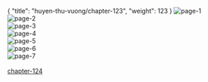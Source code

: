 { "title": "huyen-thu-vuong/chapter-123", "weight": 123 }
<img src="huyen-thu-vuong_0123_01-507444e126520e28c8d2238dc6b25d91.webp" alt="page-1" origin="https://3.bp.blogspot.com/-0BulH39LNfg/V8rI4oRbGNI/AAAAAAAKCr8/AwkI355j2GI/s0/Huyen-Thu-Vuong-Chapter-123-P-2.jpg"><br/>
<img src="huyen-thu-vuong_0123_02-b0b2cd7c87f525b965a4d0122445d099.webp" alt="page-2" origin="https://3.bp.blogspot.com/-KbPQuGQKzqs/V8rI5VUxrII/AAAAAAAKCsA/4l6sxsbD93A/s0/Huyen-Thu-Vuong-Chapter-123-P-3.jpg"><br/>
<img src="huyen-thu-vuong_0123_03-4aafa11db39f1fdd00d6c70dc7734175.webp" alt="page-3" origin="https://3.bp.blogspot.com/-e9v0FAWvRoA/V8rI5-KsOPI/AAAAAAAKCsE/QuqU4fSjg0E/s0/Huyen-Thu-Vuong-Chapter-123-P-4.jpg"><br/>
<img src="huyen-thu-vuong_0123_04-081f9b9b2c04a2404d01dbd06fc3d001.webp" alt="page-4" origin="https://3.bp.blogspot.com/-8O2tW6Bjp5k/V8rI6aoA8yI/AAAAAAAKCsI/rgT6Lr-fPCg/s0/Huyen-Thu-Vuong-Chapter-123-P-5.jpg"><br/>
<img src="huyen-thu-vuong_0123_05-8fadc518b90995857fba5b7548cc1784.webp" alt="page-5" origin="https://3.bp.blogspot.com/-V699OEclZRU/V8rI7OUjOMI/AAAAAAAKCsM/1IWiku04v8g/s0/Huyen-Thu-Vuong-Chapter-123-P-6.jpg"><br/>
<img src="huyen-thu-vuong_0123_06-bd0076ce1fe7744c1e7388cd7c8e21e8.webp" alt="page-6" origin="https://3.bp.blogspot.com/-8vP24mki-D0/V8rI7lhfaEI/AAAAAAAKCsQ/MR1wCVEDxM4/s0/Huyen-Thu-Vuong-Chapter-123-P-7.jpg"><br/>
<img src="huyen-thu-vuong_0123_07-0c3eede326e323d23f307a0da00b0f08.webp" alt="page-7" origin="https://3.bp.blogspot.com/-rpvBwhyb5Lk/V8rI8Ef9BVI/AAAAAAAKCsU/V7sOqMbVKsM/s0/Huyen-Thu-Vuong-Chapter-123-P-8.jpg"><br/>
<br/><a class="nextchap" href="/huyen-thu-vuong/chapter-124">chapter-124</a>
